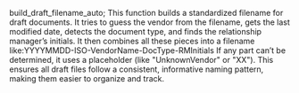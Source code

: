 build_draft_filename_auto;
This function builds a standardized filename for draft documents. 
It tries to guess the vendor from the filename, gets the last modified date, detects the document type, and finds the relationship manager’s initials.
It then combines all these pieces into a filename like:YYYYMMDD-ISO-VendorName-DocType-RMInitials
If any part can’t be determined, it uses a placeholder (like "UnknownVendor" or "XX").
This ensures all draft files follow a consistent, informative naming pattern, making them easier to organize and track.